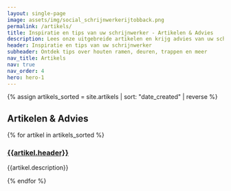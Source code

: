 ```yaml
---
layout: single-page
image: assets/img/social_schrijnwerkerijtobback.png
permalink: /artikels/
title: Inspiratie en tips van uw schrijnwerker - Artikelen & Advies
description: Lees onze uitgebreide artikelen en krijg advies van uw schrijnwerker. Ontdek tips over houten ramen, deuren, trappen en meer voor jouw project.
header: Inspiratie en tips van uw schrijnwerker
subheader: Ontdek tips over houten ramen, deuren, trappen en meer
nav_title: Artikels
nav: true
nav_order: 4
hero: hero-1
---
```


{% assign artikels_sorted = site.artikels | sort: "date_created" | reverse %}

<section>
  <div class="container pt-5 pb-5">
    <div class="row">
      <div class="col-md-12">
        <h2>Artikelen & Advies</h2>
      </div>
    </div>
    {% for artikel in artikels_sorted %}
        <div class="row mt-5">
            <div class="col-md-12">
                <h3><a href="{{artikel.url}}">{{artikel.header}}</a></h3>
                <p>{{artikel.description}}</p>
            </div>
        </div>
    {% endfor %}
  </div>
</section>
